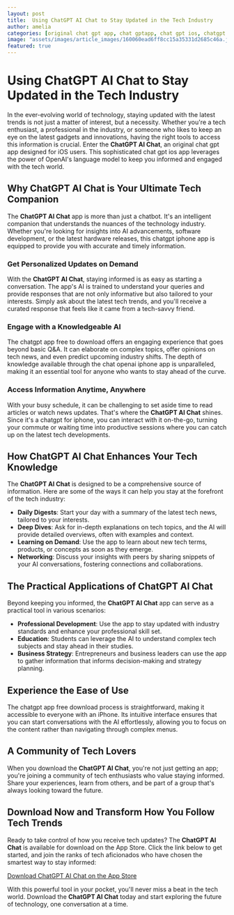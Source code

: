 ```yaml
---
layout: post
title:  Using ChatGPT AI Chat to Stay Updated in the Tech Industry
author: amelia
categories: [original chat gpt app, chat gptapp, chat gpt ios, chatgpt iphone, chatgpt app free, chat openai iphone, chatgpt for iphone]
image: "assets/images/article_images/160060ead6ff8cc15a35331d2685c46a.jpg"
featured: true
---
```


# Using ChatGPT AI Chat to Stay Updated in the Tech Industry

In the ever-evolving world of technology, staying updated with the latest trends is not just a matter of interest, but a necessity. Whether you're a tech enthusiast, a professional in the industry, or someone who likes to keep an eye on the latest gadgets and innovations, having the right tools to access this information is crucial. Enter the **ChatGPT AI Chat**, an original chat gpt app designed for iOS users. This sophisticated chat gpt ios app leverages the power of OpenAI's language model to keep you informed and engaged with the tech world.

## Why ChatGPT AI Chat is Your Ultimate Tech Companion

The **ChatGPT AI Chat** app is more than just a chatbot. It's an intelligent companion that understands the nuances of the technology industry. Whether you're looking for insights into AI advancements, software development, or the latest hardware releases, this chatgpt iphone app is equipped to provide you with accurate and timely information.

### Get Personalized Updates on Demand

With the **ChatGPT AI Chat**, staying informed is as easy as starting a conversation. The app's AI is trained to understand your queries and provide responses that are not only informative but also tailored to your interests. Simply ask about the latest tech trends, and you'll receive a curated response that feels like it came from a tech-savvy friend.

### Engage with a Knowledgeable AI

The chatgpt app free to download offers an engaging experience that goes beyond basic Q&A. It can elaborate on complex topics, offer opinions on tech news, and even predict upcoming industry shifts. The depth of knowledge available through the chat openai iphone app is unparalleled, making it an essential tool for anyone who wants to stay ahead of the curve.

### Access Information Anytime, Anywhere

With your busy schedule, it can be challenging to set aside time to read articles or watch news updates. That's where the **ChatGPT AI Chat** shines. Since it's a chatgpt for iphone, you can interact with it on-the-go, turning your commute or waiting time into productive sessions where you can catch up on the latest tech developments.

## How ChatGPT AI Chat Enhances Your Tech Knowledge

The **ChatGPT AI Chat** is designed to be a comprehensive source of information. Here are some of the ways it can help you stay at the forefront of the tech industry:

- **Daily Digests**: Start your day with a summary of the latest tech news, tailored to your interests.
- **Deep Dives**: Ask for in-depth explanations on tech topics, and the AI will provide detailed overviews, often with examples and context.
- **Learning on Demand**: Use the app to learn about new tech terms, products, or concepts as soon as they emerge.
- **Networking**: Discuss your insights with peers by sharing snippets of your AI conversations, fostering connections and collaborations.

## The Practical Applications of ChatGPT AI Chat

Beyond keeping you informed, the **ChatGPT AI Chat** app can serve as a practical tool in various scenarios:

- **Professional Development**: Use the app to stay updated with industry standards and enhance your professional skill set.
- **Education**: Students can leverage the AI to understand complex tech subjects and stay ahead in their studies.
- **Business Strategy**: Entrepreneurs and business leaders can use the app to gather information that informs decision-making and strategy planning.

## Experience the Ease of Use

The chatgpt app free download process is straightforward, making it accessible to everyone with an iPhone. Its intuitive interface ensures that you can start conversations with the AI effortlessly, allowing you to focus on the content rather than navigating through complex menus.

## A Community of Tech Lovers

When you download the **ChatGPT AI Chat**, you're not just getting an app; you're joining a community of tech enthusiasts who value staying informed. Share your experiences, learn from others, and be part of a group that's always looking toward the future.

## Download Now and Transform How You Follow Tech Trends

Ready to take control of how you receive tech updates? The **ChatGPT AI Chat** is available for download on the App Store. Click the link below to get started, and join the ranks of tech aficionados who have chosen the smartest way to stay informed:

[Download ChatGPT AI Chat on the App Store](https://apps.apple.com/us/app/ai-ask-chat-with-ai-bots/id6472484891)

With this powerful tool in your pocket, you'll never miss a beat in the tech world. Download the **ChatGPT AI Chat** today and start exploring the future of technology, one conversation at a time.